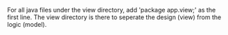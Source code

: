 For all java files under the view directory, add 'package app.view;' as the first line.
The view directory is there to seperate the design (view) from the logic (model).
